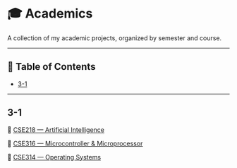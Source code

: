 # 🎓 Academics

A collection of my academic projects, organized by semester and course.

---

## 📑 Table of Contents

- [3-1](#3-1)

---

## 3-1
 
🔗 [CSE218 — Artificial Intelligence ](https://github.com/Nakib-Arman/CSE218---ArtificialIntelligence)

🔗 [CSE316 — Microcontroller & Microprocessor ](https://github.com/Nakib-Arman/CSE316---VAR-System)

🔗 [CSE314 — Operating Systems ](https://github.com/Nakib-Arman/CSE314---xv6-Scheduler)
